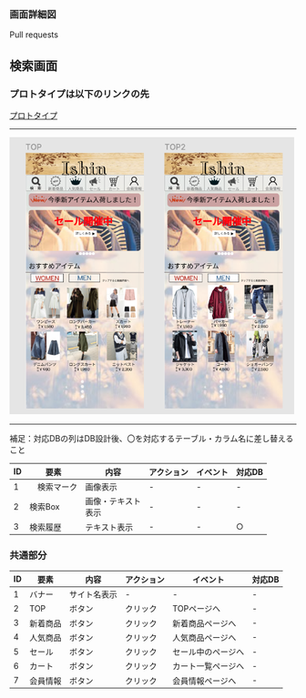 ### 画面詳細図
Pull requests
## 検索画面
### プロトタイプは以下のリンクの先
[プロトタイプ](https://www.figma.com/file/wfKsQG6jSkNm7XGWE2f2lQ/Untitled?node-id=8%3A369)
*****
<img src="../img/Top.png" width="500">

*****
補足：対応DBの列はDB設計後、〇を対応するテーブル・カラム名に差し替えること

| ID | 要素 | 内容 | アクション | イベント | 対応DB |
|----|-----|----------|----------|----------|-------|
|1   |　検索マーク|画像表示|-|-|-|
|2   |検索Box|画像・テキスト<br>表示|-|-|-|
|3   |検索履歴|テキスト表示|-|-|○|



### 共通部分  

| ID | 要素 | 内容 | アクション | イベント | 対応DB |
|----|-----|------|----------|----------|-------|
|1   |バナー|サイト名表示|-|-|-|
|2   |TOP|ボタン|クリック|TOPページへ|-|
|3   |新着商品|ボタン|クリック|新着商品ページへ|-|
|4   |人気商品|ボタン|クリック|人気商品ページへ|-|
|5   |セール|ボタン|クリック|セール中のページへ|-|
|6   |カート|ボタン|クリック|カート一覧ページへ|-|
|7   |会員情報|ボタン|クリック|会員情報ページへ|-|
